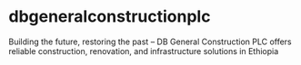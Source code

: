 # dbgeneralconstructionplc
Building the future, restoring the past – DB General Construction PLC offers reliable construction, renovation, and infrastructure solutions in Ethiopia
